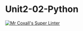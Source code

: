 # Unit2-02-Python
[![Mr Coxall's Super Linter](https://github.com/ICS3U-C-Programming-TonyT/Unit2-02-Python/workflows/Mr%20Coxall's%20Super%20Linter/badge.svg)](https://github.com/ICS3U-C-Programming-TonyT/Unit2-02-Python/actions/)
